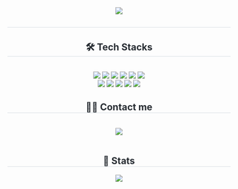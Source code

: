 <div align= "center">
    <img src="https://capsule-render.vercel.app/api?type=waving&color=116adf&height=180&text=Hello!%20I'm%20inaemon.&animation=&fontColor=000000&fontSize=60" />
</div>

<div align= "center"> 
    <h2 style="border-bottom: 1px solid #d8dee4; color: #282d33;">  </h2>  
    <div style="font-weight: 700; font-size: 15px; text-align: center; color: #282d33;">  </div> 
</div>

<div align= "center">
    <h2 style="border-bottom: 1px solid #d8dee4; color: #282d33;"> 🛠️ Tech Stacks </h2> <br> 
    <div style="margin: 0 auto; text-align: center;" align= "center">
          <img src="https://img.shields.io/badge/C-726DD6?style=for-the-badge&logo=C&logoColor=white">
          <img src="https://img.shields.io/badge/C++-956DD6?style=for-the-badge&logo=C++&logoColor=white">
          <img src="https://img.shields.io/badge/Java-007396?style=for-the-badge&logo=Java&logoColor=white">
          <img src="https://img.shields.io/badge/Python-5381ED?style=for-the-badge&logo=Python&logoColor=white">
          <img src="https://img.shields.io/badge/PyTorch-FC493D?style=for-the-badge&logo=PyTorch&logoColor=white">
          <img src="https://img.shields.io/badge/TensorFlow-FCC33D?style=for-the-badge&logo=TensorFlow&logoColor=white">
          <br>
          <img src="https://img.shields.io/badge/React-63D8EB?style=for-the-badge&logo=React&logoColor=white">
          <img src="https://img.shields.io/badge/JavaScript-E6D347?style=for-the-badge&logo=JavaScript&logoColor=white">
          <img src="https://img.shields.io/badge/HTML-F57425?style=for-the-badge&logo=HTML&logoColor=white">
          <img src="https://img.shields.io/badge/CSS-1B89F7?style=for-the-badge&logo=CSS&logoColor=white">
          <img src="https://img.shields.io/badge/Figma-ED79DE?style=for-the-badge&logo=Figma&logoColor=white">
    </div>
</div>

<div align= "center">
    <h2 style="border-bottom: 1px solid #d8dee4; color: #282d33;"> 🧑‍💻 Contact me </h2> <br> 
    <div align= "center">
      <a href=https://engineer-inaemon.tistory.com/>
        <img src="https://img.shields.io/badge/Blog-FC6B03?style=for-the-badge&logo=Blog&logoColor=white&link=https://engineer-inaemon.tistory.com/">
      </a>
      <!--
      <a href=https://engineer-inaemon.tistory.com/>
        <img src="https://img.shields.io/badge/Blog-E4405F?style=for-the-badge&logo=Blog&logoColor=white&link=https://engineer-inaemon.tistory.com/">
      </a>
      -->
    </div>  <br>
    <div align= "center">  </div> 
</div>

<div align= "center"> 
    <h2 style="border-bottom: 1px solid #d8dee4; color: #282d33;"> 🏅 Stats </h2> <div align= "center">  <img src="https://github-readme-stats.vercel.app/api/top-langs/?username=inaemon&layout=compact&bg_color=180,000000,&title_color=000000&text_color=000000"
          /> </div> 
</div>
